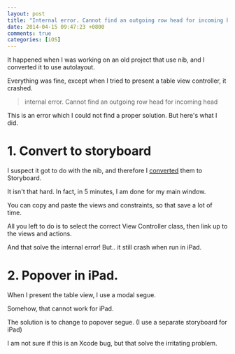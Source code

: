 ```yaml
---
layout: post
title: "Internal error. Cannot find an outgoing row head for incoming head"
date: 2014-04-15 09:47:23 +0800
comments: true
categories: [iOS]
---
```


It happened when I was working on an old project that use nib, and I converted it to use autolayout.

Everything was fine, except when I tried to present a table view controller, it crashed.

> internal error. Cannot find an outgoing row head for incoming head

This is an error which I could not find a proper solution. But here's what I did.

<!-- more -->

# 1. Convert to storyboard

I suspect it got to do with the nib, and therefore I [converted](https://developer.apple.com/library/ios/releasenotes/Miscellaneous/RN-AdoptingStoryboards/) them to Storyboard.

It isn't that hard. In fact, in 5 minutes, I am done for my main window.

You can copy and paste the views and constraints, so that save a lot of time.

All you left to do is to select the correct View Controller class, then link up to the views and actions.

And that solve the internal error! But.. it still crash when run in iPad.


# 2. Popover in iPad.

When I present the table view, I use a modal segue.

Somehow, that cannot work for iPad.

The solution is to change to popover segue. (I use a separate storyboard for iPad)

I am not sure if this is an Xcode bug, but that solve the irritating problem.
